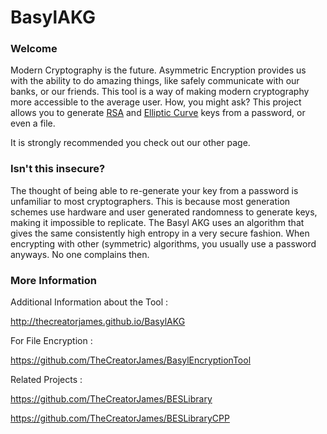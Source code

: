 # BasylAKG

### Welcome
Modern Cryptography is the future. Asymmetric Encryption provides us with the ability to do amazing things, like safely communicate with our banks, or our friends. This tool is a way of making modern cryptography more accessible to the average user. How, you might ask? This project allows you to generate [RSA](https://en.wikipedia.org/wiki/RSA_(cryptosystem)) and [Elliptic Curve](https://en.wikipedia.org/wiki/Elliptic_curve_cryptography) keys from a password, or even a file. 

It is strongly recommended you check out our other page.

### Isn't this insecure?
The thought of being able to re-generate your key from a password is unfamiliar to most cryptographers. This is because most generation schemes use hardware and user generated randomness to generate keys, making it impossible to replicate. The Basyl AKG uses an algorithm that gives the same consistently high entropy in a very secure fashion. When encrypting with other (symmetric) algorithms, you usually use a password anyways. No one complains then.

### More Information

Additional Information about the Tool :
 
   http://thecreatorjames.github.io/BasylAKG

For File Encryption :

  https://github.com/TheCreatorJames/BasylEncryptionTool
 
Related Projects :

   https://github.com/TheCreatorJames/BESLibrary

   https://github.com/TheCreatorJames/BESLibraryCPP
